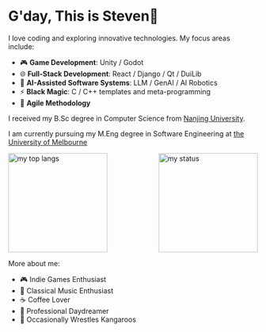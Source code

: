 # G'day, This is Steven🤗

I love coding and exploring innovative technologies. My focus areas include:

- 🎮 **Game Development**: Unity / Godot  
- 🌐 **Full-Stack Development**: React / Django / Qt / DuiLib
- 🤖 **AI-Assisted Software Systems**: LLM / GenAI / AI Robotics  
- ⚡ **Black Magic**: C / C++ templates and meta-programming
- 🔄 **Agile Methodology**

I received my B.Sc degree in Computer Science from [Nanjing University](https://www.nju.edu.cn/en/).

I am currently pursuing my M.Eng degree in Software Engineering at [the University of Melbourne](https://www.unimelb.edu.au/)

<div style="display: flex; justify-content: space-between; align-items: center;">
    <img src="https://readme-stats-opal-ten.vercel.app/api/top-langs/?username=Relate13&hide=css,html,shaderlab&layout=compact" alt="my top langs" style="height: 200px; margin-right: 10px;">
    <img src="https://readme-stats-opal-ten.vercel.app/api?username=Relate13" alt="my status" style="height: 200px;">
</div>

More about me:

- 🎮 Indie Games Enthusiast
- 🎻 Classical Music Enthusiast  
- ☕ Coffee Lover
- 💭 Professional Daydreamer  
- 🦘 Occasionally Wrestles Kangaroos

